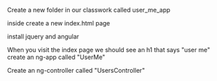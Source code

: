Create a new folder in our classwork called user_me_app

inside create a new index.html page

install jquery and angular

When you visit the index page we should see an h1 that says "user me"
create an ng-app called "UserMe"

Create an ng-controller called "UsersController"


